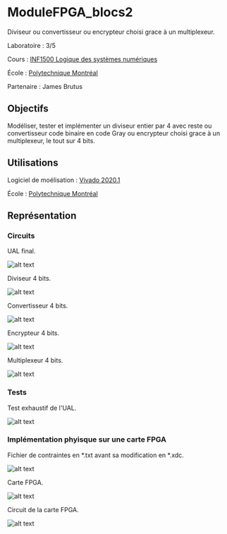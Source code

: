 # ModuleFPGA_blocs2

Diviseur ou convertisseur ou encrypteur choisi grace à un multiplexeur.

Laboratoire : 3/5

Cours : [INF1500 Logique des systèmes numériques](https://www.polymtl.ca/programmes/cours/logique-des-systemes-numeriques)

École : [Polytechnique Montréal](https://www.polymtl.ca)

Partenaire : James Brutus


## Objectifs

Modéliser, tester et implémenter un diviseur entier par 4 avec reste ou convertisseur code binaire en code Gray ou encrypteur choisi grace à un multiplexeur, le tout sur 4 bits.

## Utilisations
Logiciel de moélisation : [Vivado 2020.1](https://www.xilinx.com/support/download.html)

École : [Polytechnique Montréal](https://www.polymtl.ca)


## Représentation

### Circuits

UAL final.

![alt text](https://github.com/TritzA/UniteArithmetiqueLogique2/blob/main/images/modele.PNG)


Diviseur 4 bits.

![alt text](https://github.com/TritzA/UniteArithmetiqueLogique2/blob/main/images/DIVISION.PNG)


Convertisseur 4 bits.

![alt text](https://github.com/TritzA/UniteArithmetiqueLogique2/blob/main/images/BIN_VERS_GRAY(%20antonin).PNG)


Encrypteur 4 bits.

![alt text](https://github.com/TritzA/UniteArithmetiqueLogique2/blob/main/images/CRYPTO_4Bantonin.png)


Multiplexeur 4 bits.

![alt text](https://github.com/TritzA/UniteArithmetiqueLogique2/blob/main/images/MUX_1_3_4B.png)


### Tests

Test exhaustif de l'UAL.

![alt text](https://github.com/TritzA/UniteArithmetiqueLogique2/blob/main/images/labo3.PNG)


### Implémentation phyisque sur une carte FPGA

Fichier de contraintes en *.txt avant sa modification en *.xdc.

![alt text](https://github.com/TritzA/UniteArithmetiqueLogique2/blob/main/images/image_2020-11-08_193515.png)

Carte FPGA.

![alt text](https://github.com/TritzA/UniteArithmetiqueLogique2/blob/main/images/Nexys4.jpg)

Circuit de la carte FPGA.

![alt text](https://github.com/TritzA/UniteArithmetiqueLogique2/blob/main/images/Mapping_Nexys4.png)
